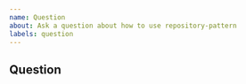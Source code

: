 ```yaml
---
name: Question
about: Ask a question about how to use repository-pattern
labels: question
---
```


<!--
* [ ] I added a descriptive title to this issue.
* [ ] I have searched (google, github) for similar issues and couldn't find
    anything.
* [ ] I have read and followed [the docs](https://lyz-code.github.io/repository-pattern)
    and couldn't find an answer.
-->

## Question
